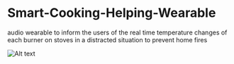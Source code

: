 # Smart-Cooking-Helping-Wearable
audio wearable to inform the users of the real time temperature changes of each burner on stoves in a distracted situation to prevent home fires


![Alt text](https://github.com/deom119/Smart-Cooking-Helping-Wearable/blob/master/cooking.png "Prototype Image")
